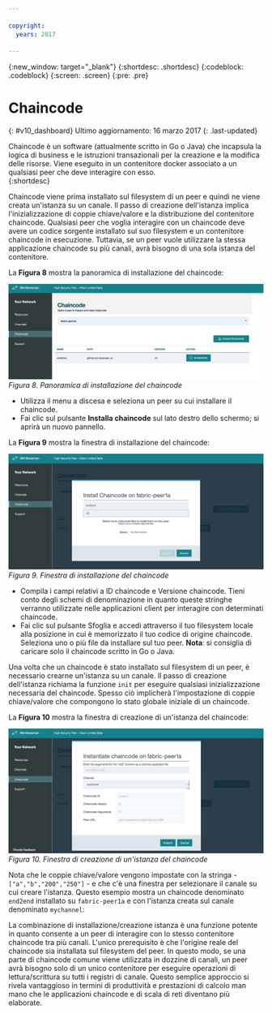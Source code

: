 ```yaml
---

copyright:
  years: 2017

---
```


{:new_window: target="_blank"}
{:shortdesc: .shortdesc}
{:codeblock: .codeblock}
{:screen: .screen}
{:pre: .pre}

# Chaincode
{: #v10_dashboard}
Ultimo aggiornamento: 16 marzo 2017
{: .last-updated}

Chaincode è un software (attualmente scritto in Go o Java) che incapsula la logica di business e le istruzioni transazionali
per la creazione e la modifica delle risorse.  Viene eseguito in un contenitore docker associato a un qualsiasi peer che deve interagire con esso.  
{:shortdesc}

Chaincode viene prima installato sul filesystem di un peer e quindi ne viene creata un'istanza su un canale.  Il passo di creazione dell'istanza implica
l'inizializzazione di coppie chiave/valore e la distribuzione del contenitore chaincode.  Qualsiasi peer che voglia interagire con un
chaincode deve avere un codice sorgente installato sul suo filesystem e un contenitore chaincode in esecuzione.  Tuttavia, se un peer
vuole utilizzare la stessa applicazione chaincode su più canali, avrà bisogno di una sola istanza del contenitore.  

La **Figura 8** mostra la panoramica di installazione del chaincode:

![Rete blockchain](images/chaincode_install_overview.png "Chaincode Install")
*Figura 8. Panoramica di installazione del chaincode*

* Utilizza il menu a discesa e seleziona un peer su cui installare il chaincode.   
* Fai clic sul pulsante **Installa chaincode** sul lato destro dello schermo; si aprirà un nuovo pannello.

La **Figura 9** mostra la finestra di installazione del chaincode:

![Rete blockchain](images/chaincode_install.png "Chaincode Install")
*Figura 9. Finestra di installazione del chaincode*

* Compila i campi relativi a ID chaincode e Versione chaincode.  Tieni conto degli schemi di denominazione in quanto queste stringhe verranno utilizzate nelle applicazioni client per interagire con determinati chaincode.
* Fai clic sul pulsante Sfoglia e accedi attraverso il tuo filesystem locale alla posizione in cui è memorizzato il tuo codice di origine chaincode. Seleziona uno o più file da installare sul tuo peer.  **Nota**: si consiglia di caricare solo il chaincode scritto in Go o Java.  

Una volta che un chaincode è stato installato sul filesystem di un peer, è necessario crearne un'istanza su un canale.  Il passo di creazione dell'istanza richiama la funzione `init` per eseguire qualsiasi inizializzazione necessaria del chaincode.  Spesso ciò implicherà l'impostazione di coppie chiave/valore che compongono lo stato globale iniziale di un chaincode. 

La **Figura 10** mostra la finestra di creazione di un'istanza del chaincode: 

![Rete blockchain](images/chaincode_instantiate.png "Chaincode Instantiate")
*Figura 10. Finestra di creazione di un'istanza del chaincode*

Nota che le coppie chiave/valore vengono impostate con la stringa - `["a","b","200","250"]` - e che c'è una finestra per selezionare il canale su cui creare l'istanza.  Questo esempio mostra un chaincode denominato `end2end` installato su `fabric-peer1a` e con l'istanza creata sul canale denominato `mychannel`:

La combinazione di installazione/creazione istanza è una funzione potente in quanto consente a un peer di interagire con lo stesso contenitore chaincode tra più canali. L'unico prerequisito è che l'origine reale del chaincode sia installata sul filesystem del peer.  In questo modo, se una parte di chaincode comune viene utilizzata in dozzine di canali, un peer avrà bisogno solo di un unico contenitore per eseguire operazioni di lettura/scrittura su tutti i registri di canale.   Questo semplice approccio si rivela vantaggioso in termini di produttività e prestazioni di calcolo man mano che le applicazioni chaincode e di scala di reti diventano più elaborate.    
